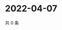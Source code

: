 # 2022-04-07

共 0 条

<!-- BEGIN WEIBO -->
<!-- 最后更新时间 Thu Apr 07 2022 08:56:56 GMT+0800 (China Standard Time) -->

<!-- END WEIBO -->
